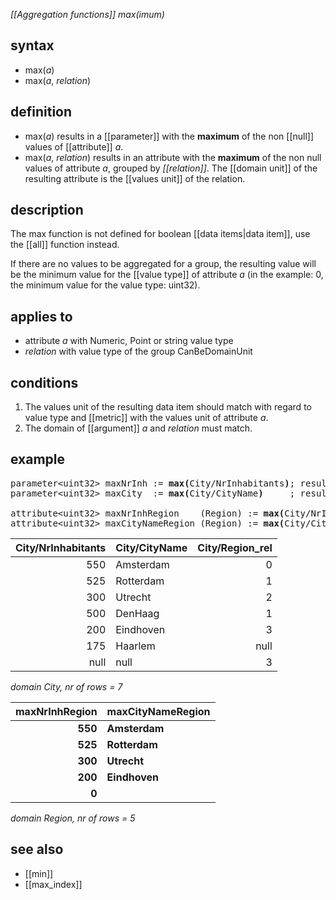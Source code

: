 *[[Aggregation functions]] max(imum)*

## syntax

- max(*a*)
- max(*a*, *relation*)

## definition

- max(*a*) results in a [[parameter]] with the **maximum** of the non [[null]] values of [[attribute]] *a*.
- max(*a*, *relation*) results in an attribute with the **maximum** of the non null values of attribute *a*, grouped by *[[relation]]*. The [[domain unit]] of the resulting attribute is the [[values unit]] of the relation.

## description

The max function is not defined for boolean [[data items|data item]], use the [[all]] function instead.

If there are no values to be aggregated for a group, the resulting value will be the minimum value for the [[value type]] of attribute *a* (in the example: 0, the minimum value for the value type: uint32).

## applies to

- attribute *a* with Numeric, Point or string value type
- *relation* with value type of the group CanBeDomainUnit

## conditions

1. The values unit of the resulting data item should match with regard to value type and [[metric]] with the values unit of attribute *a*.
2. The domain of [[argument]] *a* and *relation* must match.

## example
<pre>
parameter&lt;uint32&gt; maxNrInh := <B>max(</B>City/NrInhabitants<B>)</B>; result = 550
parameter&lt;uint32&gt; maxCity  := <B>max(</B>City/CityName<B>)</B>     ; result = ‘Utrecht’

attribute&lt;uint32&gt; maxNrInhRegion    (Region) := <B>max(</B>City/NrInhabitants, City/Region_rel<B>)</B>;
attribute&lt;uint32&gt; maxCityNameRegion (Region) := <B>max(</B>City/CityName, City/Region_rel<B>)</B>;
</pre>

| City/NrInhabitants | City/CityName | City/Region_rel |
|-------------------:|---------------|----------------:|
| 550                | Amsterdam     | 0               |
| 525                | Rotterdam     | 1               |
| 300                | Utrecht       | 2               |
| 500                | DenHaag       | 1               |
| 200                | Eindhoven     | 3               |
| 175                | Haarlem       | null            |
| null               | null          | 3               |

*domain City, nr of rows = 7*

| **maxNrInhRegion** | **maxCityNameRegion** |
|-------------------:|-----------------------|
| **550**            | **Amsterdam**         |
| **525**            | **Rotterdam**         |
| **300**            | **Utrecht**           |
| **200**            | **Eindhoven**         |
| **0**              |                       |

*domain Region, nr of rows = 5*

## see also

-   [[min]]
-   [[max_index]]